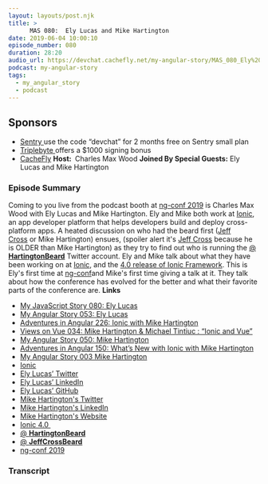 ```yaml
---
layout: layouts/post.njk
title: >
      MAS 080:  Ely Lucas and Mike Hartington
date: 2019-06-04 10:00:10
episode_number: 080
duration: 28:20
audio_url: https://devchat.cachefly.net/my-angular-story/MAS_080_Ely%20Lucas_and_Mike_Hartington.mp3
podcast: my-angular-story
tags: 
  - my_angular_story
  - podcast
---
```


## **Sponsors**

- [Sentry&nbsp;](http://sentry.io/)use the code “devchat” for 2 months free on Sentry small plan
- [Triplebyte&nbsp;](https://triplebyte.com/astory)offers a $1000 signing bonus
- [CacheFly](https://www.cachefly.com/)
**Host:&nbsp;** Charles Max Wood **Joined By Special Guests:** Ely Lucas and Mike Hartington
### **Episode Summary**
Coming to you live from the podcast booth at [ng-conf 2019](https://www.ng-conf.org/) is Charles Max Wood with Ely Lucas and Mike Hartington. Ely and Mike both work at [Ionic](https://ionicframework.com/), an app developer platform that helps developers build and deploy cross-platform apps. A heated discussion on who had the beard first ([Jeff Cross](https://twitter.com/jeffbcross?ref_src=twsrc%5Egoogle%7Ctwcamp%5Eserp%7Ctwgr%5Eauthor)&nbsp;or Mike Hartington) ensues, (spoiler alert it's [Jeff Cross](https://twitter.com/jeffbcross?ref_src=twsrc%5Egoogle%7Ctwcamp%5Eserp%7Ctwgr%5Eauthor) because he is OLDER than Mike Hartington) as they try to find out who is running the [@ **HartingtonBeard**](https://twitter.com/HartingtonBeard) Twitter account. Ely and Mike talk about what they have been working on at [Ionic](https://ionicframework.com/), and the [4.0&nbsp;release of&nbsp;Ionic Framework](https://ionicframework.com/blog/introducing-ionic-4-ionic-for-everyone/). This is Ely's first time at [ng-conf](https://www.ng-conf.org/)and Mike's first time giving a talk at it. They talk about how the conference has evolved for the better and what their favorite parts of the conference are. **Links**
- [My JavaScript Story 080: Ely Lucas](https://devchat.tv/my-javascript-story/mjs-080-christiane-heiligers/)
- [My Angular Story 053: Ely Lucas](https://devchat.tv/my-angular-story/mas-053-ely-lucas/)
- [Adventures in Angular 226: Ionic with Mike Hartington](https://devchat.tv/adv-in-angular/aia-226-ionic-with-mike-hartington/)
- [Views on Vue 034: Mike Hartington & Michael Tintiuc : “Ionic and Vue”](https://devchat.tv/views-on-vue/vov-034-mike-hartington-michael-tintiuc-ionic-and-vue/)
- [My Angular Story 050: Mike Hartington](https://devchat.tv/my-angular-story/mas-050-mike-hartington/)
- [Adventures in Angular 150: What’s New with Ionic with Mike Hartington](https://devchat.tv/react-round-up/rru-063-fullstack-development-with-react/)
- [My Angular Story 003 Mike Hartington](https://devchat.tv/adv-in-angular/mike-hartington-my-angular-story/)
- [Ionic](https://ionicframework.com/)
- [Ely Lucas’ Twitter](https://twitter.com/elylucas?lang=en)
- [Ely Lucas’ LinkedIn](https://www.linkedin.com/in/elylucas)
- [Ely Lucas’ GitHub](https://github.com/elylucas)
- [Mike Hartington's Twitter](https://twitter.com/mhartington)
- [Mike Hartington's LinkedIn](https://github.com/mhartington)
- [Mike Hartington's Website](https://mhartington.io/)
- [Ionic 4.0&nbsp;](https://ionicframework.com/blog/introducing-ionic-4-ionic-for-everyone/)
- [@ **HartingtonBeard**](https://twitter.com/HartingtonBeard)
- [@ **JeffCrossBeard**](https://twitter.com/JeffCrossBeard)
- [ng-conf 2019](https://www.ng-conf.org/)


### Transcript


